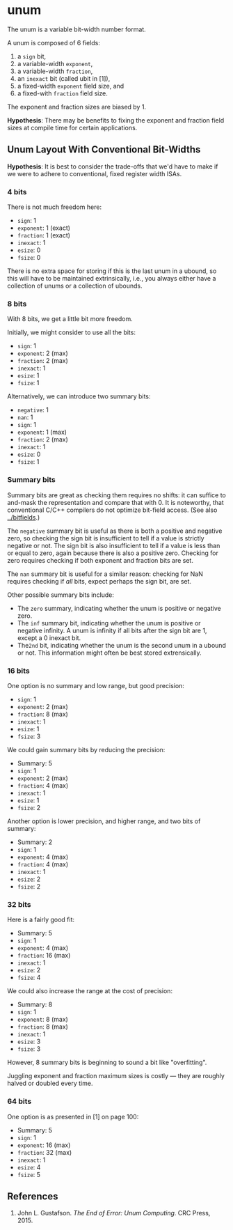 # unum

The unum is a variable bit-width number format.

A unum is composed of 6 fields:

1. a `sign` bit,
2. a variable-width `exponent`,
3. a variable-width `fraction`,
4. an `inexact` bit (called ubit in [1]),
5. a fixed-width `exponent` field size, and
6. a fixed-with `fraction` field size.

The exponent and fraction sizes are biased by 1.

**Hypothesis**: There may be benefits to fixing the exponent and fraction field
sizes at compile time for certain applications.

## Unum Layout With Conventional Bit-Widths

**Hypothesis**: It is best to consider the trade-offs that we'd have to make if
we were to adhere to conventional, fixed register width ISAs.

### 4 bits

There is not much freedom here:

* `sign`: 1
* `exponent`: 1 (exact)
* `fraction`: 1 (exact)
* `inexact`: 1
* `esize`: 0
* `fsize`: 0

There is no extra space for storing if this is the last unum in a ubound, so
this will have to be maintained extrinsically, i.e., you always either have a
collection of unums or a collection of ubounds.

### 8 bits

With 8 bits, we get a little bit more freedom.

Initially, we might consider to use all the bits:

* `sign`: 1
* `exponent`: 2 (max)
* `fraction`: 2 (max)
* `inexact`: 1
* `esize`: 1
* `fsize`: 1

Alternatively, we can introduce two summary bits:

* `negative`: 1
* `nan`: 1
* `sign`: 1
* `exponent`: 1 (max)
* `fraction`: 2 (max)
* `inexact`: 1
* `esize`: 0
* `fsize`: 1

### Summary bits

Summary bits are great as checking them requires no shifts: it can suffice to
and-mask the representation and compare that with 0. It is noteworthy, that
conventional C/C++ compilers do not optimize bit-field access. (See also
[../bitfields](../bitfields).)

The `negative` summary bit is useful as there is both a positive and negative
zero, so checking the sign bit is insufficient to tell if a value is strictly
negative or not. The sign bit is also insufficient to tell if a value is less
than or equal to zero, again because there is also a positive zero. Checking
for zero requires checking if both exponent and fraction bits are set.

The `nan` summary bit is useful for a similar reason: checking for NaN requires
checking if _all_ bits, expect perhaps the sign bit, are set.

Other possible summary bits include:

  * The `zero` summary, indicating whether the unum is positive or negative
    zero.
  * The `inf` summary bit, indicating whether the unum is positive or negative
    infinity. A unum is infinity if all bits after the sign bit are 1, except
    a 0 inexact bit.
  * The`2nd` bit, indicating whether the unum is the second unum
    in a ubound or not. This information might often be best stored
    extrensically.

### 16 bits

One option is no summary and low range, but good precision:

* `sign`: 1
* `exponent`: 2 (max)
* `fraction`: 8 (max)
* `inexact`: 1
* `esize`: 1
* `fsize`: 3

We could gain summary bits by reducing the precision:

* Summary: 5
* `sign`: 1
* `exponent`: 2 (max)
* `fraction`: 4 (max)
* `inexact`: 1
* `esize`: 1
* `fsize`: 2

Another option is lower precision, and higher range, and two bits of summary:

* Summary: 2
* `sign`: 1
* `exponent`: 4 (max)
* `fraction`: 4 (max)
* `inexact`: 1
* `esize`: 2
* `fsize`: 2

### 32 bits

Here is a fairly good fit:

* Summary: 5
* `sign`: 1
* `exponent`: 4 (max)
* `fraction`: 16 (max)
* `inexact`: 1
* `esize`: 2
* `fsize`: 4

We could also increase the range at the cost of precision:

* Summary: 8
* `sign`: 1
* `exponent`: 8 (max)
* `fraction`: 8 (max)
* `inexact`: 1
* `esize`: 3
* `fsize`: 3

However, 8 summary bits is beginning to sound a bit like "overfitting".

Juggling exponent and fraction maximum sizes is costly — they are roughly
halved or doubled every time.

### 64 bits

One option is as presented in [1] on page 100:

* Summary: 5
* `sign`: 1
* `exponent`: 16 (max)
* `fraction`: 32 (max)
* `inexact`: 1
* `esize`: 4
* `fsize`: 5

## References

1. John L. Gustafson. _The End of Error: Unum Computing_. CRC Press, 2015.
